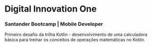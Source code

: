 # Digital Innovation One

###  Santander Bootcamp | Mobile Developer



Primeiro desafio da trilha Kotlin - desenvolvimento de uma calculadora básica para treinar os conceitos de operações matemáticas no Kotlin.
